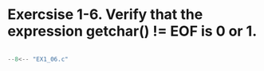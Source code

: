 # Exercsise 1-6. Verify that the expression getchar() != EOF is 0 or 1.

``` c

--8<-- "EX1_06.c"

```
